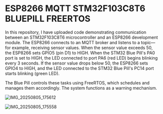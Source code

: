 # ESP8266  MQTT STM32F103C8T6 BLUEPILL FREERTOS

In this repository, I have uploaded code demonstrating communication between an STM32F103C8T6 microcontroller and an ESP8266 development module. The ESP8266 connects to an MQTT broker and listens to a topic—for example, receiving sensor values. When the sensor value exceeds 50, the ESP8266 sets GPIO5 (pin D1) to HIGH. When the STM32 Blue Pill's PA0 port is set to HIGH, the LED connected to port PA6 (red LED) begins blinking every 3 seconds. If the sensor value drops below 50, the ESP8266 sets GPIO4 to HIGH, and the LED connected to the STM32 Blue Pill's PC14 port starts blinking (green LED).

The Blue Pill controls these tasks using FreeRTOS, which schedules and manages them accordingly. The system functions as a warning mechanism.

![IMG_20250805_175612](https://github.com/user-attachments/assets/956198f0-a1a4-4089-a545-e7100102ed63)

![IMG_20250805_175558](https://github.com/user-attachments/assets/51e4760d-746e-4cbc-b334-012069b6a861)
